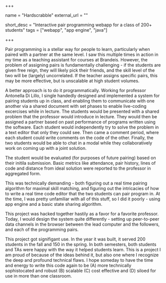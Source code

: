 +++

name = "Hardscrabble"
external_url = ""

short_desc = "Interactive pair programming webapp for a class of 200+ students"
tags = ["webapp", "app engine", "java"]

+++

Pair programming is a stellar way for people to learn, particularly when paired with a partner at the same level.  I saw this multiple times in action in my time as a teaching assistant for courses at Brandeis.  However, the problem of assigning pairs is fundamentally challenging - if the students are given free reign, they will likely pick their friends, and the skill level of the two will be (largely) uncorrelated.  If the teacher assigns specific pairs, this may be more effective, but is unscalable at high student volumes.

A better approach is to do it programmatically. Working for professor Antonella Di Lillo, I single handedly designed and implemented a system for pairing students up in class, and enabling them to communicate with one another via a shared document with set phases to enable live-coding excercises while in lecture.  The students would be presented with a shared problem that the professor would introduce in lecture. They would then be assigned a partner based on past performance of programs written using the software. Each student would independently try to solve the problem in a text editor that only they could see.  Then came a comment period, where each student could write comments on the code of the other.  Finally, the two students would be able to chat in a modal while they collaboratively work on coming up with a joint solution.

The student would be evaluated (for purposes of future pairing) based on their initila submission.  Basic metrics like attendance, pair history, lines of code and distance from ideal solution were reported to the professor in aggregated form. 

This was technically demanding - both figuring out a real time pairing algorithm for maximal skill matching, and figuring out the intricacies of how to write a real time code editor that the two students can pair program in. At the time, I was pretty unfamiliar with all of this stuff, so I did it poorly - using app engine and a basic state sharing algorithm.

This project was hacked together hastily as a favor for a favorite professor. Today, I would design the system quite differently - setting up peer-to-peer data channels in the browser between the lead computer and the followers, and each of the programming pairs. 

This project got signifigant use. In the year it was built, it served 200 students in the fall and 150 in the spring. In both semesters, both students and TAs were happy with the way it helped students learn.  This is a project I am proud of because of the ideas behind it, but also one where I recognize the deep and profound technical flaws. I hope someday to have the time and energy to write this code again to be (A) more technically sophistocated and robust (B) scalable (C) cost effective and (D) siloed for use in more than one classroom. 